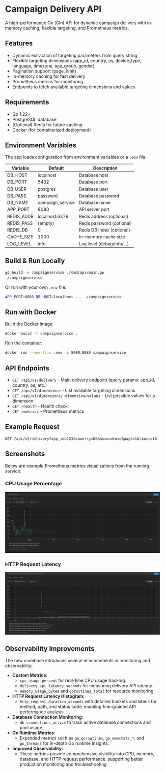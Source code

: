 # Campaign Delivery API

A high-performance Go (Gin) API for dynamic campaign delivery with in-memory caching, flexible targeting, and Prometheus metrics.

## Features
- Dynamic extraction of targeting parameters from query string
- Flexible targeting dimensions (app_id, country, os, device_type, language, timezone, age_group, gender)
- Pagination support (page, limit)
- In-memory caching for fast delivery
- Prometheus metrics for monitoring
- Endpoints to fetch available targeting dimensions and values

## Requirements
- Go 1.22+
- PostgreSQL database
- (Optional) Redis for future caching
- Docker (for containerized deployment)

## Environment Variables
The app loads configuration from environment variables or a `.env` file:

| Variable     | Default             | Description                |
|--------------|---------------------|----------------------------|
| DB_HOST      | localhost           | Database host              |
| DB_PORT      | 5432                | Database port              |
| DB_USER      | postgres            | Database user              |
| DB_PASS      | password            | Database password          |
| DB_NAME      | campaign_service    | Database name              |
| APP_PORT     | 8080                | API server port            |
| REDIS_ADDR   | localhost:6379      | Redis address (optional)   |
| REDIS_PASS   | (empty)             | Redis password (optional)  |
| REDIS_DB     | 0                   | Redis DB index (optional)  |
| CACHE_SIZE   | 1000                | In-memory cache size       |
| LOG_LEVEL    | info                | Log level (debug/info/...) |

## Build & Run Locally

```sh
go build -o campaignservice ./cmd/api/main.go
./campaignservice
```

Or run with your own `.env` file:

```sh
APP_PORT=8080 DB_HOST=localhost ... ./campaignservice
```

## Run with Docker

Build the Docker image:
```sh
docker build -t campaignservice .
```

Run the container:
```sh
docker run --env-file .env -p 8080:8080 campaignservice
```

## API Endpoints

- `GET /api/v1/delivery` - Main delivery endpoint (query params: app_id, country, os, etc.)
- `GET /api/v1/dimensions` - List available targeting dimensions
- `GET /api/v1/dimensions/:dimension/values` - List possible values for a dimension
- `GET /health` - Health check
- `GET /metrics` - Prometheus metrics

## Example Request

```
GET /api/v1/delivery?app_id=123&country=US&os=android&page=1&limit=10
```

## Screenshots

Below are example Prometheus metrics visualizations from the running service:

### CPU Usage Percentage
![CPU Usage Percentage](screenshot/CpuPercentage.jpeg)

### HTTP Request Latency
![HTTP Request Latency](screenshot/httpRequestLatency.jpeg)

## Observability Improvements

The new codebase introduces several enhancements in monitoring and observability:

- **Custom Metrics:**
  - `cpu_usage_percent` for real-time CPU usage tracking.
  - `delivery_api_latency_seconds` for measuring delivery API latency.
  - `memory_usage_bytes` and `goroutines_total` for resource monitoring.
- **HTTP Request Latency Histogram:**
  - `http_request_duration_seconds` with detailed buckets and labels for method, path, and status code, enabling fine-grained API performance analysis.
- **Database Connection Monitoring:**
  - `db_connections_active` to track active database connections and pool usage.
- **Go Runtime Metrics:**
  - Expanded metrics such as `go_goroutines`, `go_memstats_*`, and `go_threads` for in-depth Go runtime insights.
- **Improved Observability:**
  - These metrics provide comprehensive visibility into CPU, memory, database, and HTTP request performance, supporting better production monitoring and troubleshooting.